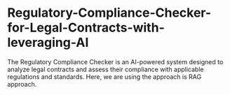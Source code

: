 # Regulatory-Compliance-Checker-for-Legal-Contracts-with-leveraging-AI
The Regulatory Compliance Checker is an AI-powered system designed to analyze legal contracts and assess their compliance with applicable regulations and standards. Here, we are using the approach is RAG approach.
